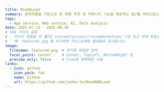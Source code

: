 ```yaml
---
title: Read&Lead
summary: 문학작품을 기반으로 한 여행 추천 및 커뮤니티 기능을 제공하는 앱/웹 서비스입니다. 소설, 시, 에세이 등의 책 작품을 기반으로 관광지를 검색하고, AI에게 문학작품을 바탕으로 한 여행계획을 추천받아 문학작품을 여행을 통해 경험하고 다른 독자들과 소통하는 서비스를 제공합니다.
tags:
  - App service, Web service, AI, Data analysis
date: 2025-07-22 - 2025.09.19
# 대표 이미지 설정
# - 이미지 파일을 이 폴더(`content/project/recommendation/`)에 넣고 아래 파일명을 지정하세요.
# - 예: featured.jpg 를 추가하면 카드/상세에 썸네일로 표시됩니다.
image:
  filename: featured.png  # 여기에 파일명 입력
  focal_point: Center     # Center, TopLeft, BottomRight 등
  preview_only: false     # true면 목록에만 사용
links:
  - icon: github
    icon_pack: fab
    name: GitHub
    url: https://github.com/jooho-le/ReadANDLead
---
```

